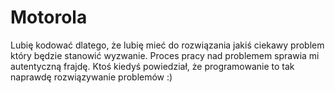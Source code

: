 # Motorola

Lubię kodować dlatego, że lubię mieć do rozwiązania jakiś ciekawy problem który będzie stanowić wyzwanie.
Proces pracy nad problemem sprawia mi autentyczną frajdę. 
Ktoś kiedyś powiedział, że programowanie to tak naprawdę rozwiązywanie problemów :) 
